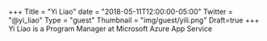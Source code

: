 +++
Title = "Yi Liao"
date = "2018-05-11T12:00:00-05:00"
Twitter = "@yi_liao"
Type = "guest"
Thumbnail = "img/guest/yili.png"
Draft=true
+++
Yi Liao is a Program Manager at Microsoft Azure App Service

